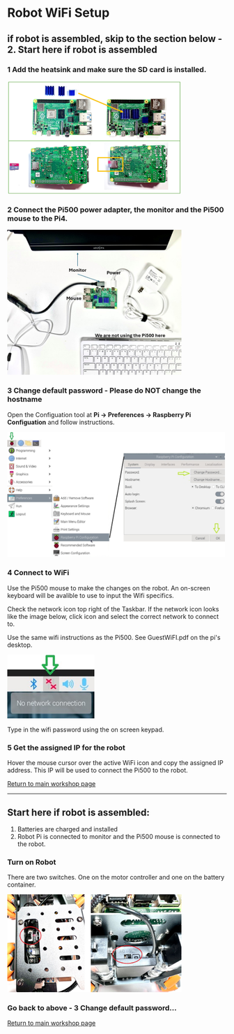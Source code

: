 # **Robot WiFi Setup**

## if robot is assembled, skip to the section below - 2. Start here if robot is assembled

### 1 Add the heatsink and make sure the SD card is installed.

  <img src="/zzimages/Pi-HeatSink-SD-Card.jpg" width="400" > 

### 2 Connect the Pi500 power adapter, the monitor and the Pi500 mouse to the Pi4.

  <img src="/zzimages/Pi4_Wifi_Setup.jpg" width="400" > 

### 3 Change default password - Please do NOT change the hostname

   Open the Configuation tool at **Pi -> Preferences -> Raspberry Pi Configuation** and follow instructions.   
   
   <img src="/zzimages/PiConfigPW.jpg" width="500" > 

### 4 Connect to WiFi

   Use the Pi500 mouse to make the changes on the robot. An on-screen keyboard will be avalible to use to input the Wifi specifics. 

   Check the network icon top right of the Taskbar. If the network icon looks like the image below, click icon and select the correct network to connect to.

   Use the same wifi instructions as the Pi500.  See GuestWiFI.pdf on the pi's desktop.

   <img src="/zzimages/wifisetup-01.jpg" width="200" > 

   Type in the wifi password using the on screen keypad.

### 5 Get the assigned IP for the robot

   Hover the mouse cursor over the active WiFi icon and copy the assigned IP address. This IP will be used to connect the Pi500 to the robot.   


[Return to main workshop page](/README.md)

------------------------------------------------
## Start here if robot is assembled:

  1. Batteries are charged and installed
  1. Robot Pi is connected to monitor and the Pi500 mouse is connected to the robot.
   
### Turn on Robot

   There are two switches. One on the motor controller and one on the battery container.
   
   <img src="/zzimages/RoobotOnOff.jpg" width="400" > 

### Go back to above - 3 Change default password...


[Return to main workshop page](/README.md)

    










